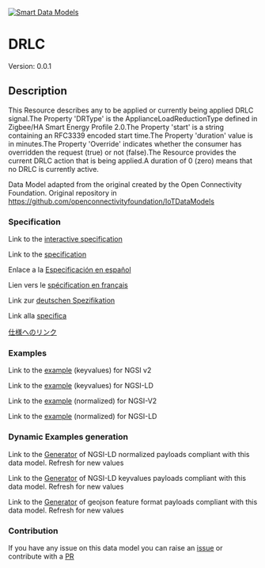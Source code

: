[![Smart Data Models](https://smartdatamodels.org/wp-content/uploads/2022/01/SmartDataModels_logo.png "Logo")](https://smartdatamodels.org)
# DRLC
Version: 0.0.1

## Description 

This Resource describes any to be applied or currently being applied DRLC signal.The Property 'DRType' is the ApplianceLoadReductionType defined in Zigbee/HA Smart Energy Profile 2.0.The Property 'start' is a string containing an RFC3339 encoded start time.The Property 'duration' value is in minutes.The Property 'Override' indicates whether the consumer has overridden the request (true) or not (false).The Resource provides the current DRLC action that is being applied.A duration of 0 (zero) means that no DRLC is currently active.

Data Model adapted from the original created by the Open Connectivity Foundation. Original repository in https://github.com/openconnectivityfoundation/IoTDataModels
### Specification

Link to the [interactive specification](https://swagger.lab.fiware.org/?url=https://smart-data-models.github.io/dataModel.OCF/DRLC/swagger.yaml)

Link to the [specification](https://github.com/smart-data-models/dataModel.OCF/blob/master/DRLC/doc/spec.md)

Enlace a la [Especificación en español](https://github.com/smart-data-models/dataModel.OCF/blob/master/DRLC/doc/spec_ES.md)

Lien vers le [spécification en français](https://github.com/smart-data-models/dataModel.OCF/blob/master/DRLC/doc/spec_FR.md)

Link zur [deutschen Spezifikation](https://github.com/smart-data-models/dataModel.OCF/blob/master/DRLC/doc/spec_DE.md)

Link alla [specifica](https://github.com/smart-data-models/dataModel.OCF/blob/master/DRLC/doc/spec_IT.md)

[仕様へのリンク](https://github.com/smart-data-models/dataModel.OCF/blob/master/DRLC/doc/spec_JA.md)
### Examples

Link to the [example](https://smart-data-models.github.io/dataModel.OCF/DRLC/examples/example.json) (keyvalues) for NGSI v2

Link to the [example](https://smart-data-models.github.io/dataModel.OCF/DRLC/examples/example.jsonld) (keyvalues) for NGSI-LD

Link to the [example](https://smart-data-models.github.io/dataModel.OCF/DRLC/examples/example-normalized.json) (normalized) for NGSI-V2

Link to the [example](https://smart-data-models.github.io/dataModel.OCF/DRLC/examples/example-normalized.jsonld) (normalized) for NGSI-LD
### Dynamic Examples generation

Link to the [Generator](https://smartdatamodels.org/extra/ngsi-ld_generator.php?schemaUrl=https://raw.githubusercontent.com/smart-data-models/dataModel.OCF/master/DRLC/schema.json&email=info@smartdatamodels.org) of NGSI-LD normalized payloads compliant with this data model. Refresh for new values

Link to the [Generator](https://smartdatamodels.org/extra/ngsi-ld_generator_keyvalues.php?schemaUrl=https://raw.githubusercontent.com/smart-data-models/dataModel.OCF/master/DRLC/schema.json&email=info@smartdatamodels.org) of NGSI-LD keyvalues payloads compliant with this data model. Refresh for new values

Link to the [Generator](https://smartdatamodels.org/extra/geojson_features_generator.php?schemaUrl=https://raw.githubusercontent.com/smart-data-models/dataModel.OCF/master/DRLC/schema.json&email=info@smartdatamodels.org) of geojson feature format payloads compliant with this data model. Refresh for new values
### Contribution

 If you have any issue on this data model you can raise an [issue](https://github.com/smart-data-models/dataModel.OCF/issues)  or contribute with a [PR](https://github.com/smart-data-models/dataModel.OCF/pulls)